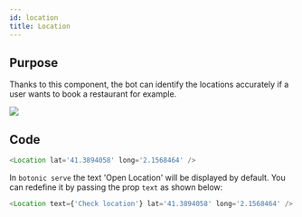 ```yaml
---
id: location
title: Location
---
```


## Purpose

Thanks to this component, the bot can identify the locations accurately if a user wants to book a restaurant for example.

![](https://botonic-doc-static.netlify.com/images/doc_location.png)

## Code

```javascript
<Location lat='41.3894058' long='2.1568464' />
```

In `botonic serve` the text 'Open Location' will be displayed by default. You can redefine it by passing the prop `text` as shown below:

```javascript
<Location text={'Check location'} lat='41.3894058' long='2.1568464' />
```
